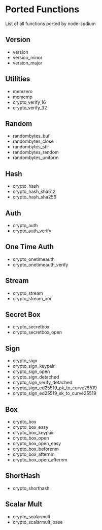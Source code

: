 
# Ported Functions

List of all functions ported by node-sodium

## Version
  * version
  * version_minor
  * version_major

## Utilities
  * memzero
  * memcmp
  * crypto_verify_16
  * crypto_verify_32

## Random 
  * randombytes_buf
  * randombytes_close
  * randombytes_stir
  * randombytes_random
  * randombytes_uniform

## Hash
  * crypto_hash
  * crypto_hash_sha512
  * crypto_hash_sha256

## Auth
  * crypto_auth
  * crypto_auth_verify

## One Time Auth
  * crypto_onetimeauth
  * crypto_onetimeauth_verify

## Stream
  * crypto_stream
  * crypto_stream_xor

## Secret Box
  * crypto_secretbox
  * crypto_secretbox_open

## Sign
  * crypto_sign
  * crypto_sign_keypair
  * crypto_sign_open
  * crypto_sign_detached
  * crypto_sign_verify_detached
  * crypto_sign_ed25519_pk_to_curve25519
  * crypto_sign_ed25519_sk_to_curve25519

## Box
  * crypto_box
  * crypto_box_easy
  * crypto_box_keypair
  * crypto_box_open
  * crypto_box_open_easy
  * crypto_box_beforenm
  * crypto_box_afternm
  * crypto_box_open_afternm

## ShortHash
  * crypto_shorthash

## Scalar Mult
  * crypto_scalarmult
  * crypto_scalarmult_base
